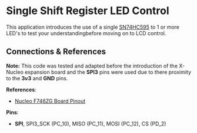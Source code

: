 # Single Shift Register LED Control

This application introduces the use of a single [SN74HC595](https://www.ti.com/product/SN74HC595) to 1 or more LED's to test your understandingbefore moving on to LCD control.

## Connections & References

**Note:** This code was tested and adapted before the introduction of the X-Nucleo expansion board and the **SPI3** pins were used due to there proximity to the **3v3** and **GND** pins.

**References**:

- [Nucleo F746ZG Board Pinout](https://os.mbed.com/platforms/ST-Nucleo-F746ZG/#board-pinout)

**Pins**:

- **SPI**, SPI3_SCK (PC_10), MISO (PC_11), MOSI (PC_12), CS (PD_2)

